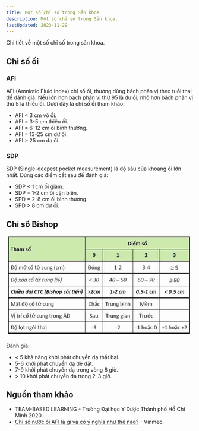 ```yaml
---
title: Một số chỉ số trong Sản khoa
description: Một số chỉ số trong Sản khoa.
lastUpdated: 2023-11-29
---
```


Chi tiết về một số chỉ số trong sản khoa.

## Chỉ số ối

### AFI

AFI (Amniotic Fluid Index) chỉ số ối, thường dùng bách phân vị theo tuổi thai để đánh giá. Nếu lớn hơn bách phân vị thứ 95 là dư ối, nhỏ hơn bách phân vị thứ 5 là thiểu ối. Dưới đây là chỉ số ối tham khảo:

- AFI < 3 cm vô ối.
- AFI = 3-5 cm thiểu ối.
- AFI = 6-12 cm ối bình thường.
- AFI = 13-25 cm dư ối.
- AFI > 25 cm đa ối.

### SDP

SDP (Single-deepest pocket measurement) là độ sâu của khoang ối lớn nhất. Dùng các điểm cắt sau để đánh giá:

- SDP < 1 cm ối giảm.
- SDP = 1-2 cm ối cận biên.
- SPD = 2-8 cm ối bình thường.
- SPD > 8 cm dư ối.

## Chỉ số Bishop

![Chỉ số Bishop](../../../assets/lien-quan/mot-so-chi-so-trong-san-khoa/chi-so-bishop.jpg)

Đánh giá:

- < 5 khả năng khởi phát chuyển dạ thất bại.
- 5-6 khởi phát chuyển dạ dè dặt.
- 7-9 khởi phát chuyển dạ trong vòng 8 giờ.
- &#62; 10 khởi phát chuyển dạ trong 2-3 giờ.

## Nguồn tham khảo

- TEAM-BASED LEARNING - Trường Đại học Y Dược Thành phố Hồ Chí Minh 2020.
- [Chỉ số nước ối AFI là gì và có ý nghĩa như thế nào?](https://www.vinmec.com/vi/tin-tuc/thong-tin-suc-khoe/chi-so-nuoc-oi-afi-la-gi-va-co-y-nghia-nhu-the-nao/) - Vinmec.
